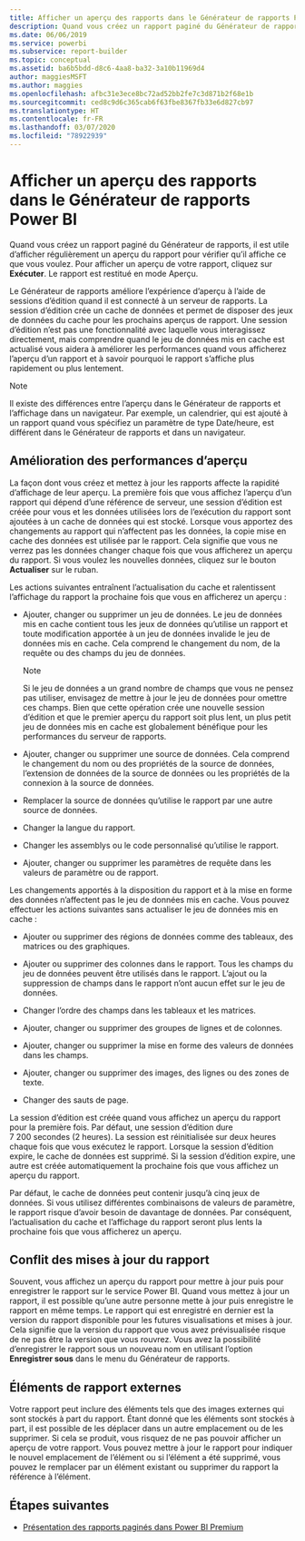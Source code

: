 ```yaml
---
title: Afficher un aperçu des rapports dans le Générateur de rapports Power BI
description: Quand vous créez un rapport paginé du Générateur de rapports, il est utile d’afficher régulièrement un aperçu du rapport pour vérifier qu’il affiche ce que vous voulez.
ms.date: 06/06/2019
ms.service: powerbi
ms.subservice: report-builder
ms.topic: conceptual
ms.assetid: ba6b5bdd-d8c6-4aa8-ba32-3a10b11969d4
author: maggiesMSFT
ms.author: maggies
ms.openlocfilehash: afbc31e3ece8bc72ad52bb2fe7c3d871b2f68e1b
ms.sourcegitcommit: ced8c9d6c365cab6f63fbe8367fb33e6d827cb97
ms.translationtype: HT
ms.contentlocale: fr-FR
ms.lasthandoff: 03/07/2020
ms.locfileid: "78922939"
---
```

# <a name="previewing-reports-in-power-bi-report-builder"></a>Afficher un aperçu des rapports dans le Générateur de rapports Power BI
  Quand vous créez un rapport paginé du Générateur de rapports, il est utile d’afficher régulièrement un aperçu du rapport pour vérifier qu’il affiche ce que vous voulez. Pour afficher un aperçu de votre rapport, cliquez sur **Exécuter**. Le rapport est restitué en mode Aperçu.  
  
 Le Générateur de rapports améliore l’expérience d’aperçu à l’aide de sessions d’édition quand il est connecté à un serveur de rapports. La session d’édition crée un cache de données et permet de disposer des jeux de données du cache pour les prochains aperçus de rapport. Une session d’édition n’est pas une fonctionnalité avec laquelle vous interagissez directement, mais comprendre quand le jeu de données mis en cache est actualisé vous aidera à améliorer les performances quand vous afficherez l’aperçu d’un rapport et à savoir pourquoi le rapport s’affiche plus rapidement ou plus lentement.  

  
> [!NOTE]  
> Il existe des différences entre l’aperçu dans le Générateur de rapports et l’affichage dans un navigateur. Par exemple, un calendrier, qui est ajouté à un rapport quand vous spécifiez un paramètre de type Date/heure, est différent dans le Générateur de rapports et dans un navigateur. 
  
## <a name="improving-preview-performance"></a>Amélioration des performances d’aperçu  
 La façon dont vous créez et mettez à jour les rapports affecte la rapidité d’affichage de leur aperçu. La première fois que vous affichez l’aperçu d’un rapport qui dépend d’une référence de serveur, une session d’édition est créée pour vous et les données utilisées lors de l’exécution du rapport sont ajoutées à un cache de données qui est stocké. Lorsque vous apportez des changements au rapport qui n’affectent pas les données, la copie mise en cache des données est utilisée par le rapport. Cela signifie que vous ne verrez pas les données changer chaque fois que vous afficherez un aperçu du rapport. Si vous voulez les nouvelles données, cliquez sur le bouton **Actualiser** sur le ruban.  
  
 Les actions suivantes entraînent l’actualisation du cache et ralentissent l’affichage du rapport la prochaine fois que vous en afficherez un aperçu :  
  
-   Ajouter, changer ou supprimer un jeu de données. Le jeu de données mis en cache contient tous les jeux de données qu’utilise un rapport et toute modification apportée à un jeu de données invalide le jeu de données mis en cache. Cela comprend le changement du nom, de la requête ou des champs du jeu de données.  
  
    > [!NOTE]  
    >  Si le jeu de données a un grand nombre de champs que vous ne pensez pas utiliser, envisagez de mettre à jour le jeu de données pour omettre ces champs. Bien que cette opération crée une nouvelle session d’édition et que le premier aperçu du rapport soit plus lent, un plus petit jeu de données mis en cache est globalement bénéfique pour les performances du serveur de rapports.  
  
-   Ajouter, changer ou supprimer une source de données. Cela comprend le changement du nom ou des propriétés de la source de données, l’extension de données de la source de données ou les propriétés de la connexion à la source de données.  
  
-   Remplacer la source de données qu’utilise le rapport par une autre source de données.  
  
-   Changer la langue du rapport.  
  
-   Changer les assemblys ou le code personnalisé qu’utilise le rapport.  
  
-   Ajouter, changer ou supprimer les paramètres de requête dans les valeurs de paramètre ou de rapport.  
  
 Les changements apportés à la disposition du rapport et à la mise en forme des données n’affectent pas le jeu de données mis en cache. Vous pouvez effectuer les actions suivantes sans actualiser le jeu de données mis en cache :  
  
-   Ajouter ou supprimer des régions de données comme des tableaux, des matrices ou des graphiques.  
  
-   Ajouter ou supprimer des colonnes dans le rapport. Tous les champs du jeu de données peuvent être utilisés dans le rapport. L’ajout ou la suppression de champs dans le rapport n’ont aucun effet sur le jeu de données.  
  
-   Changer l’ordre des champs dans les tableaux et les matrices.  
  
-   Ajouter, changer ou supprimer des groupes de lignes et de colonnes.  
  
-   Ajouter, changer ou supprimer la mise en forme des valeurs de données dans les champs.  
  
-   Ajouter, changer ou supprimer des images, des lignes ou des zones de texte.  
  
-   Changer des sauts de page.  
  
La session d’édition est créée quand vous affichez un aperçu du rapport pour la première fois. Par défaut, une session d’édition dure 7 200 secondes (2 heures). La session est réinitialisée sur deux heures chaque fois que vous exécutez le rapport. Lorsque la session d’édition expire, le cache de données est supprimé. Si la session d’édition expire, une autre est créée automatiquement la prochaine fois que vous affichez un aperçu du rapport.
  
Par défaut, le cache de données peut contenir jusqu’à cinq jeux de données. Si vous utilisez différentes combinaisons de valeurs de paramètre, le rapport risque d’avoir besoin de davantage de données. Par conséquent, l’actualisation du cache et l’affichage du rapport seront plus lents la prochaine fois que vous afficherez un aperçu. 
  
## <a name="concurrency-of-report-updates"></a>Conflit des mises à jour du rapport  
Souvent, vous affichez un aperçu du rapport pour mettre à jour puis pour enregistrer le rapport sur le service Power BI. Quand vous mettez à jour un rapport, il est possible qu’une autre personne mette à jour puis enregistre le rapport en même temps. Le rapport qui est enregistré en dernier est la version du rapport disponible pour les futures visualisations et mises à jour. Cela signifie que la version du rapport que vous avez prévisualisée risque de ne pas être la version que vous rouvrez. Vous avez la possibilité d’enregistrer le rapport sous un nouveau nom en utilisant l’option **Enregistrer sous** dans le menu du Générateur de rapports.  
  
## <a name="external-report-items"></a>Éléments de rapport externes  
 Votre rapport peut inclure des éléments tels que des images externes qui sont stockés à part du rapport. Étant donné que les éléments sont stockés à part, il est possible de les déplacer dans un autre emplacement ou de les supprimer. Si cela se produit, vous risquez de ne pas pouvoir afficher un aperçu de votre rapport. Vous pouvez mettre à jour le rapport pour indiquer le nouvel emplacement de l’élément ou si l’élément a été supprimé, vous pouvez le remplacer par un élément existant ou supprimer du rapport la référence à l’élément.  
  
## <a name="next-steps"></a>Étapes suivantes

- [Présentation des rapports paginés dans Power BI Premium](paginated-reports-report-builder-power-bi.md)
  
